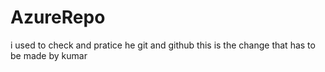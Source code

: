 # AzureRepo
i used to check and pratice he git and github
this is the change that has to be made by kumar
